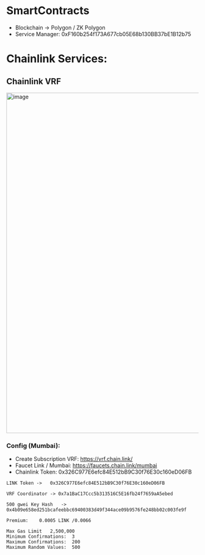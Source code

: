 # SmartContracts

- Blockchain -> Polygon / ZK Polygon
- Service Manager: 0xF160b254f173A677cb05E68b130BB37bE1B12b75

  
# Chainlink Services:

## Chainlink VRF
<img width="891" alt="image" src="https://github.com/SW-SignWise/SmartContracts/assets/102038261/75785697-d89e-4ab6-808b-0fb2f7fa0eab">

### Config (Mumbai):
- Create Subscription VRF: https://vrf.chain.link/
- Faucet Link / Mumbai: https://faucets.chain.link/mumbai
- Chainlink Token: 0x326C977E6efc84E512bB9C30f76E30c160eD06FB 
```
LINK Token ->	0x326C977E6efc84E512bB9C30f76E30c160eD06FB

VRF Coordinator	-> 0x7a1BaC17Ccc5b313516C5E16fb24f7659aA5ebed

500 gwei Key Hash	-> 0x4b09e658ed251bcafeebbc69400383d49f344ace09b9576fe248bb02c003fe9f

Premium:	0.0005 LINK /0.0066

Max Gas Limit	2,500,000
Minimum Confirmations:	3
Maximum Confirmations:	200
Maximum Random Values:	500
```
